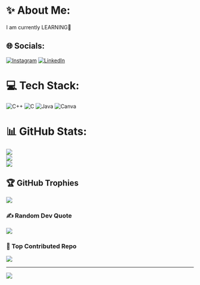 # ✨ About Me:
I am currently LEARNING📢

## 🌐 Socials:
[![Instagram](https://img.shields.io/badge/Instagram-%23E4405F.svg?logo=Instagram&logoColor=white)](https://instagram.com/shehzad_speaks) [![LinkedIn](https://img.shields.io/badge/LinkedIn-%230077B5.svg?logo=linkedin&logoColor=white)](https://www.linkedin.com/in/shehzad23)
# 💻 Tech Stack:
![C++](https://img.shields.io/badge/c++-%2300599C.svg?style=for-the-badge&logo=c%2B%2B&logoColor=white) ![C](https://img.shields.io/badge/c-%2300599C.svg?style=for-the-badge&logo=c&logoColor=white) ![Java](https://img.shields.io/badge/java-%23ED8B00.svg?style=for-the-badge&logo=openjdk&logoColor=white) ![Canva](https://img.shields.io/badge/Canva-%2300C4CC.svg?style=for-the-badge&logo=Canva&logoColor=white)

# 📊 GitHub Stats:
![](https://github-readme-stats.vercel.app/api?username=Shehzadchouhan&theme=one_dark_pro&hide_border=false&include_all_commits=false&count_private=false)<br/>
![](https://github-readme-streak-stats.herokuapp.com/?user=Shehzadchouhan&theme=one_dark_pro&hide_border=false)<br/>
![](https://github-readme-stats.vercel.app/api/top-langs/?username=Shehzadchouhan&theme=one_dark_pro&hide_border=false&include_all_commits=false&count_private=false&layout=compact)

## 🏆 GitHub Trophies
![](https://github-profile-trophy.vercel.app/?username=Shehzadchouhan&theme=onedark&no-frame=false&no-bg=false&margin-w=4)

### ✍️ Random Dev Quote
![](https://quotes-github-readme.vercel.app/api?type=horizontal&theme=radical)

### 🔽 Top Contributed Repo
![](https://github-contributor-stats.vercel.app/api?username=Shehzadchouhan&limit=5&theme=dark&combine_all_yearly_contributions=true)

---
[![](https://visitcount.itsvg.in/api?id=Shehzadchouhan&icon=1&color=1)](https://visitcount.itsvg.in)

<!-- Proudly created with GPRM ( https://gprm.itsvg.in ) -->
